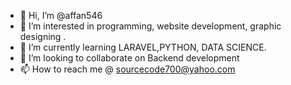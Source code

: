 - 👋 Hi, I’m @affan546
- 👀 I’m interested in programming, website development, graphic designing .
- 🌱 I’m currently learning LARAVEL,PYTHON, DATA SCIENCE.
- 💞️ I’m looking to collaborate on Backend development
- 📫 How to reach me @ sourcecode700@yahoo.com

<!---
affan546/affan546 is a ✨ special ✨ repository because its `README.md` (this file) appears on your GitHub profile.
You can click the Preview lin to take a look at your changes.
--->
